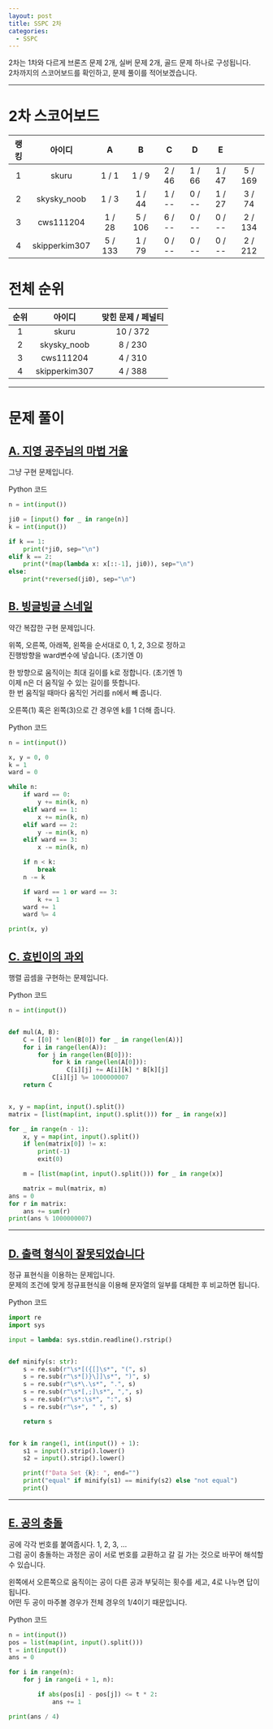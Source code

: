 ```yaml
---
layout: post
title: SSPC 2차
categories:
  - SSPC
---
```


2차는 1차와 다르게 브론즈 문제 2개, 실버 문제 2개, 골드 문제 하나로 구성됩니다.  
2차까지의 스코어보드를 확인하고, 문제 풀이를 적어보겠습니다.

---

# 2차 스코어보드

| 랭킹 |    아이디     |    A    |    B    |    C    |    D    |    E    |         |
| :--: | :-----------: | :-----: | :-----: | :-----: | :-----: | :-----: | :-----: |
|  1   |     skuru     |  1 / 1  |  1 / 9  | 2 / 46  | 1 / 66  | 1 / 47  | 5 / 169 |
|  2   |  skysky_noob  |  1 / 3  | 1 / 44  | 1 / \-- | 0 / \-- | 1 / 27  | 3 / 74  |
|  3   |   cws111204   | 1 / 28  | 5 / 106 | 6 / \-- | 0 / \-- | 0 / \-- | 2 / 134 |
|  4   | skipperkim307 | 5 / 133 | 1 / 79  | 0 / \-- | 0 / \-- | 0 / \-- | 2 / 212 |

<script src="/assets/js/src/scoreboard.js"></script>

# 전체 순위

| 순위 |    아이디     | 맞힌 문제 / 페널티 |
| :--: | :-----------: | :----------------: |
|  1   |     skuru     |      10 / 372      |
|  2   |  skysky_noob  |      8 / 230       |
|  3   |   cws111204   |      4 / 310       |
|  4   | skipperkim307 |      4 / 388       |

---

# 문제 풀이

## [A. 지영 공주님의 마법 거울](https://www.acmicpc.net/problem/11586)

그냥 구현 문제입니다.

Python 코드

```py
n = int(input())

ji0 = [input() for _ in range(n)]
k = int(input())

if k == 1:
    print(*ji0, sep="\n")
elif k == 2:
    print(*(map(lambda x: x[::-1], ji0)), sep="\n")
else:
    print(*reversed(ji0), sep="\n")
```

## [B. 빙글빙글 스네일](https://www.acmicpc.net/problem/15722)

약간 복잡한 구현 문제입니다.

위쪽, 오른쪽, 아래쪽, 왼쪽을 순서대로 0, 1, 2, 3으로 정하고  
진행방향을 ward변수에 넣습니다. (초기엔 0)

한 방향으로 움직이는 최대 길이를 k로 정합니다. (초기엔 1)  
이제 n은 더 움직일 수 있는 길이를 뜻합니다.  
한 번 움직일 때마다 움직인 거리를 n에서 빼 줍니다.

오른쪽(1) 혹은 왼쪽(3)으로 간 경우엔 k를 1 더해 줍니다.

Python 코드

```py
n = int(input())

x, y = 0, 0
k = 1
ward = 0

while n:
    if ward == 0:
        y += min(k, n)
    elif ward == 1:
        x += min(k, n)
    elif ward == 2:
        y -= min(k, n)
    elif ward == 3:
        x -= min(k, n)

    if n < k:
        break
    n -= k

    if ward == 1 or ward == 3:
        k += 1
    ward += 1
    ward %= 4

print(x, y)
```

## [C. 효빈이의 과외](https://www.acmicpc.net/problem/14680)

행렬 곱셈을 구현하는 문제입니다.

Python 코드

```py
n = int(input())


def mul(A, B):
    C = [[0] * len(B[0]) for _ in range(len(A))]
    for i in range(len(A)):
        for j in range(len(B[0])):
            for k in range(len(A[0])):
                C[i][j] += A[i][k] * B[k][j]
            C[i][j] %= 1000000007
    return C


x, y = map(int, input().split())
matrix = [list(map(int, input().split())) for _ in range(x)]

for _ in range(n - 1):
    x, y = map(int, input().split())
    if len(matrix[0]) != x:
        print(-1)
        exit(0)

    m = [list(map(int, input().split())) for _ in range(x)]

    matrix = mul(matrix, m)
ans = 0
for r in matrix:
    ans += sum(r)
print(ans % 1000000007)

```

---

## [D. 출력 형식이 잘못되었습니다](https://www.acmicpc.net/problem/5177)

정규 표현식을 이용하는 문제입니다.  
문제의 조건에 맞게 정규표현식을 이용해 문자열의 일부를 대체한 후 비교하면 됩니다.

Python 코드

```py
import re
import sys

input = lambda: sys.stdin.readline().rstrip()


def minify(s: str):
    s = re.sub(r"\s*[({[]\s*", "(", s)
    s = re.sub(r"\s*[)}\]]\s*", ")", s)
    s = re.sub(r"\s*\.\s*", ".", s)
    s = re.sub(r"\s*[,;]\s*", ",", s)
    s = re.sub(r"\s*:\s*", ":", s)
    s = re.sub(r"\s+", " ", s)

    return s


for k in range(1, int(input()) + 1):
    s1 = input().strip().lower()
    s2 = input().strip().lower()

    print(f"Data Set {k}: ", end="")
    print("equal" if minify(s1) == minify(s2) else "not equal")
    print()
```

---

## [E. 공의 충돌](https://www.acmicpc.net/problem/13249)

공에 각각 번호를 붙여줍시다. 1, 2, 3, ...  
그럼 공이 충돌하는 과정은 공이 서로 번호를 교환하고 갈 길 가는 것으로 바꾸어 해석할 수 있습니다.

왼쪽에서 오른쪽으로 움직이는 공이 다른 공과 부딫히는 횟수를 세고, 4로 나누면 답이 됩니다.  
어떤 두 공이 마주볼 경우가 전체 경우의 1/4이기 때문입니다.

Python 코드

```py
n = int(input())
pos = list(map(int, input().split()))
t = int(input())
ans = 0

for i in range(n):
    for j in range(i + 1, n):

        if abs(pos[i] - pos[j]) <= t * 2:
            ans += 1

print(ans / 4)
```
